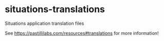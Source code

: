 # situations-translations
Situations application translation files

See https://pastillilabs.com/resources#translations for more information!
